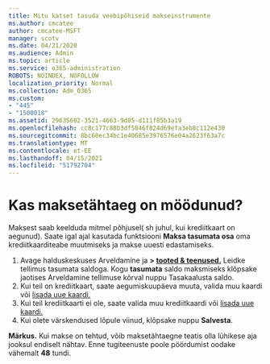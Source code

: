 ```yaml
---
title: Mitu katset tasuda veebipõhiseid makseinstrumente
ms.author: cmcatee
author: cmcatee-MSFT
manager: scotv
ms.date: 04/21/2020
ms.audience: Admin
ms.topic: article
ms.service: o365-administration
ROBOTS: NOINDEX, NOFOLLOW
localization_priority: Normal
ms.collection: Adm_O365
ms.custom:
- "445"
- "1500018"
ms.assetid: 29635602-3521-4663-9d85-d111f85b3a19
ms.openlocfilehash: cc8c177c88b3df5846f824d69efa3eb8c112e430
ms.sourcegitcommit: 8bc60ec34bc1e40685e3976576e04a2623f63a7c
ms.translationtype: MT
ms.contentlocale: et-EE
ms.lasthandoff: 04/15/2021
ms.locfileid: "51792704"
---
```

# <a name="past-due-account"></a>Kas maksetähtaeg on möödunud?

Maksest saab keelduda mitmel põhjusel( sh juhul, kui krediitkaart on aegunud). Saate igal ajal kasutada funktsiooni **Maksa tasumata osa** oma krediitkaarditeabe muutmiseks ja makse uuesti edastamiseks.

1. Avage halduskeskuses Arveldamine ja **> [tooted & teenused.](https://go.microsoft.com/fwlink/p/?linkid=842054)**
Leidke tellimus tasumata saldoga. Kogu **tasumata** saldo maksmiseks klõpsake jaotises Arveldamine  tellimuse kõrval nuppu Tasakaalusta saldo. 
2. Kui teil on krediitkaart, saate aegumiskuupäeva muuta, valida muu kaardi või [lisada uue kaardi.](https://docs.microsoft.com/microsoft-365/commerce/billing-and-payments/manage-payment-methods?view=o365-worldwide)
3. Kui teil krediitkaarti ei ole, saate valida muu krediitkaardi või [lisada uue kaardi.](https://docs.microsoft.com/microsoft-365/commerce/billing-and-payments/manage-payment-methods?view=o365-worldwide)
4. Kui olete värskendused lõpule viinud, klõpsake nuppu **Salvesta**.

**Märkus.** Kui makse on tehtud, võib maksetähtaegne teatis olla lühikese aja jooksul endiselt nähtav. Enne tugiteenuste poole pöördumist oodake vähemalt **48** tundi.
